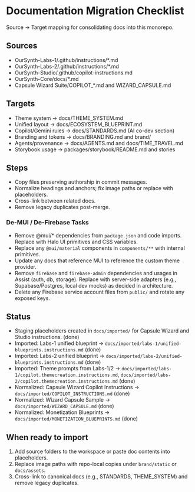 # Documentation Migration Checklist

Source → Target mapping for consolidating docs into this monorepo.

## Sources

- OurSynth-Labs-1/.github/instructions/*.md
- OurSynth-Labs-2/.github/instructions/*.md
- OurSynth-Studio/.github/copilot-instructions.md
- OurSynth-Core/docs/*.md
- Capsule Wizard Suite/COPILOT_*.md and WIZARD_CAPSULE.md

## Targets

- Theme system → docs/THEME_SYSTEM.md
- Unified layout → docs/ECOSYSTEM_BLUEPRINT.md
- Copilot/Gemini rules → docs/STANDARDS.md (AI co-dev section)
- Branding and tokens → docs/BRANDING.md and brand/
- Agents/provenance → docs/AGENTS.md and docs/TIME_TRAVEL.md
- Storybook usage → packages/storybook/README.md and stories

## Steps

- Copy files preserving authorship in commit messages.
- Normalize headings and anchors; fix image paths or replace with placeholders.
- Cross-link between related docs.
- Remove legacy duplicates post-merge.

### De-MUI / De-Firebase Tasks

- Remove @mui/* dependencies from `package.json` and code imports. Replace with Halo UI primitives and CSS variables.
- Replace any `@mui/material` components in `components/**` with internal primitives.
- Update any docs that reference MUI to reference the custom theme provider.
- Remove `firebase` and `firebase-admin` dependencies and usages in Assist (auth, db, storage). Replace with server-side adapters (e.g., Supabase/Postgres, local dev mocks) as decided in architecture.
- Delete any Firebase service account files from `public/` and rotate any exposed keys.

## Status

- Staging placeholders created in `docs/imported/` for Capsule Wizard and Studio instructions. (done)
- Imported: Labs-1 unified blueprint → `docs/imported/labs-1/unified-blueprints.instructions.md` (done)
- Imported: Labs-2 unified blueprint → `docs/imported/labs-2/unified-blueprints.instructions.md` (done)
- Imported: Theme prompts from Labs-1/2 → `docs/imported/labs-1/copilot.themecreation.instructions.md`, `docs/imported/labs-2/copilot.themecreation.instructions.md` (done)
- Normalized: Capsule Wizard Copilot Instructions → `docs/imported/COPILOT_INSTRUCTIONS.md` (done)
- Normalized: Wizard Capsule Sample → `docs/imported/WIZARD_CAPSULE.md` (done)
- Normalized: Monetization Blueprints → `docs/imported/MONETIZATION_BLUEPRINTS.md` (done)

## When ready to import

1. Add source folders to the workspace or paste doc contents into placeholders.
2. Replace image paths with repo-local copies under `brand/static` or `docs/assets`.
3. Cross-link to canonical docs (e.g., STANDARDS, THEME_SYSTEM) and remove legacy duplicates.
